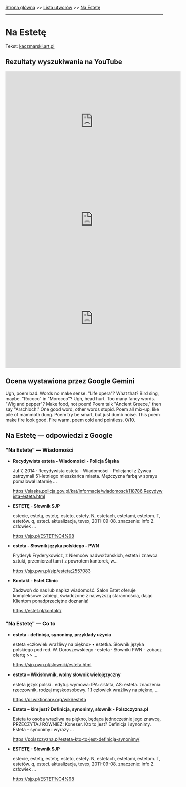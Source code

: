 [Strona główna](../index.md) >> [Lista utworów](../list.md) >> [Na Estetę](312.md)

---

# Na Estetę

Tekst: [kaczmarski.art.pl](https://www.kaczmarski.art.pl/tworczosc/wiersze/na-estete/)

## Rezultaty wyszukiwania na YouTube

<iframe width="560" height="315" src="https://www.youtube.com/embed/azoV2EozD2U?si=IdontcarewhotheIRSsendsImnotpayingtaxes" title="YouTube video player" frameborder="0" allow="accelerometer; autoplay; clipboard-write; encrypted-media; gyroscope; picture-in-picture; web-share" referrerpolicy="strict-origin-when-cross-origin" allowfullscreen></iframe>

<iframe width="560" height="315" src="https://www.youtube.com/embed/nPuHrrdMgFA?si=IdontcarewhotheIRSsendsImnotpayingtaxes" title="YouTube video player" frameborder="0" allow="accelerometer; autoplay; clipboard-write; encrypted-media; gyroscope; picture-in-picture; web-share" referrerpolicy="strict-origin-when-cross-origin" allowfullscreen></iframe>

<iframe width="560" height="315" src="https://www.youtube.com/embed/El7nz28ylPo?si=IdontcarewhotheIRSsendsImnotpayingtaxes" title="YouTube video player" frameborder="0" allow="accelerometer; autoplay; clipboard-write; encrypted-media; gyroscope; picture-in-picture; web-share" referrerpolicy="strict-origin-when-cross-origin" allowfullscreen></iframe>

## Ocena wystawiona przez Google Gemini

Ugh, poem bad. Words no make sense. "Life opera"? What that? Bird sing, maybe. "Rococo" in "Morocco"? Ugh, head hurt. Too many fancy words. "Wig and pepper"? Make food, not poem! Poem talk "Ancient Greece," then say "Arschloch." One good word, other words stupid. Poem all mix-up, like pile of mammoth dung. Poem try be smart, but just dumb noise. This poem make fire look good. Fire warm, poem cold and pointless. 0/10.


## Na Estetę — odpowiedzi z Google

### "Na Estetę" — Wiadomości

- **Recydywista esteta - Wiadomości - Policja Śląska**

    Jul 7, 2014  ·  Recydywista esteta - Wiadomości - Policjanci z Żywca zatrzymali 51-letniego mieszkańca miasta. Mężczyzna farbą w sprayu pomalował latarnię ... 

   <https://slaska.policja.gov.pl/kat/informacje/wiadomosci/118786,Recydywista-esteta.html>
- **ESTETĘ - Słownik SJP**

    estecie, estetą, estetę, esteto, estety. N, estetach, estetami, estetom. T, estetów. q, esteci. aktualizacja, tevex, 2011-09-08. znaczenie: info 2. człowiek ... 

   <https://sjp.pl/ESTET%C4%98>
- **esteta - Słownik języka polskiego - PWN**

    Fryderyk Fryderykowicz, z Niemców nadwołżańskich, esteta i znawca sztuki, przemierzał tam i z powrotem kantorek, w… 

   <https://sjp.pwn.pl/sjp/esteta;2557083>
- **Kontakt - Estet Clinic**

    Zadzwoń do nas lub napisz wiadomość. Salon Estet oferuje kompleksowe zabiegi, świadczone z najwyższą starannością, dając Klientom ponadprzeciętne doznania! 

   <https://estet.pl/kontakt/>

### "Na Estetę" — Co to

- **esteta - definicja, synonimy, przykłady użycia**

    esteta «człowiek wrażliwy na piękno» • estetka. Słownik języka polskiego pod red. W. Doroszewskiego · esteta · Słowniki PWN - zobacz ofertę >> ... 

   <https://sjp.pwn.pl/slowniki/esteta.html>
- **esteta – Wikisłownik, wolny słownik wielojęzyczny**

    esteta język polski . edytuj. wymowa: IPA: ɛˈstɛta, AS: esteta. znaczenia: rzeczownik, rodzaj męskoosobowy. 1.1 człowiek wrażliwy na piękno, ... 

   <https://pl.wiktionary.org/wiki/esteta>
- **Esteta – kim jest? Definicja, synonimy, słownik - Polszczyzna.pl**

    Esteta to osoba wrażliwa na piękno, będąca jednocześnie jego znawcą. PRZECZYTAJ RÓWNIEŻ: Koneser. Kto to jest? Definicja i synonimy. Esteta – synonimy i wyrazy ... 

   <https://polszczyzna.pl/esteta-kto-to-jest-definicja-synonimy/>
- **ESTETĘ - Słownik SJP**

    estecie, estetą, estetę, esteto, estety. N, estetach, estetami, estetom. T, estetów. q, esteci. aktualizacja, tevex, 2011-09-08. znaczenie: info 2. człowiek ... 

   <https://sjp.pl/ESTET%C4%98>

